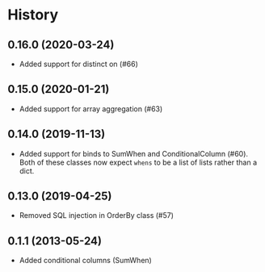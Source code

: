 History
=========

0.16.0 (2020-03-24)
----------------
* Added support for distinct on (#66)

0.15.0 (2020-01-21)
----------------
* Added support for array aggregation (#63)

0.14.0 (2019-11-13)
----------------
* Added support for binds to SumWhen and ConditionalColumn (#60). Both of these classes now expect `whens` to be a list of lists rather than a dict.

0.13.0 (2019-04-25)
----------------
* Removed SQL injection in OrderBy class (#57)

0.1.1 (2013-05-24)
----------------
* Added conditional columns (SumWhen)
